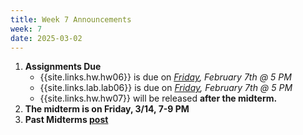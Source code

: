 ```yaml
---
title: Week 7 Announcements
week: 7
date: 2025-03-02
---
```


1. **Assignments Due**
    * {{site.links.hw.hw06}} is due on *<u>Friday</u>, February 7th @ 5 PM*
    * {{site.links.lab.lab06}} is due on *<u>Friday</u>, February 7th @ 5 PM*
    * {{site.links.hw.hw07}} will be released **after the midterm.**
2. **The midterm is on Friday, 3/14, 7-9 PM**
3. **Past Midterms [post](https://edstem.org/us/courses/73504/discussion/6292641)**